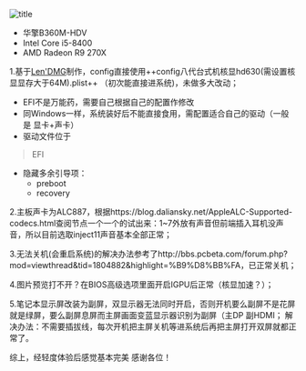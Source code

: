 
![title](https://i.imgur.com/w142YXM.jpg)
- 华擎B360M-HDV 
- Intel Core i5-8400
- AMD Radeon R9 270X


1.基于[Len'DMG](http://bbs.pcbeta.com/search.php?mod=forum&searchid=3518&orderby=lastpost&ascdesc=desc&searchsubmit=yes&kw=Len)制作，config直接使用++config八代台式机核显hd630(需设置核显显存大于64M).plist++ （初次能直接进系统)，未做多大改动；
 - EFI不是万能药，需要自己根据自己的配置作修改
 - 同Windows一样，系统装好后不能直接食用，需配置适合自己的驱动（一般是 显卡+声卡）
 - 驱动文件位于
 >EFI

 - 隐藏多余引导项：
	- preboot
	- recovery
	
2.主板声卡为ALC887，根据https://blog.daliansky.net/AppleALC-Supported-codecs.html查阅节点一个一个的试出来：1~7外放有声音但前端插入耳机没声音，所以目前选取inject11声音基本全部正常；



3.无法关机(会重启系统)的解决办法参考了http://bbs.pcbeta.com/forum.php?mod=viewthread&tid=1804882&highlight=%B9%D8%BB%FA，已正常关机；


4.图片预览打不开？在BIOS高级选项里面开启IGPU后正常（核显加速？）；


5.笔记本显示屏改装为副屏，双显示器无法同时开启，否则开机要么副屏不是花屏就是绿屏，要么副屏息屏而主屏画面变蓝显示器识别为副屏（主DP 副HDMI；
解决办法：不需要插拔线，每次开机把主屏关机等进系统后再把主屏打开双屏就都正常了。


综上，经轻度体验后感觉基本完美
感谢各位！

